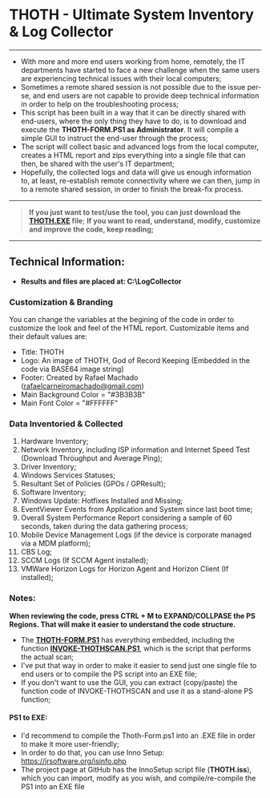 
# THOTH - Ultimate System Inventory & Log Collector
----------------------

* With more and more end users working from home, remotely, the IT departments have started to face a new challenge when the same users are experiencing technical issues with their local computers;
* Sometimes a remote shared session is not possible due to the issue per-se, and end users are not capable to provide deep technical information in order to help on the troubleshooting process;
* This script has been built in a way that it can be directly shared with end-users, where the only thing they have to do, is to download and execute the **THOTH-FORM.PS1 as Administrator**. It will compile a simple GUI to instruct the end-user through the process; 
* The script will collect basic and advanced logs from the local computer, creates a HTML report and zips everything into a single file that can then, be shared with the user's IT department;
* Hopefully, the collected logs and data will give us enough information to, at least, re-establish remote connectivity where we can then, jump in to a remote shared session, in order to finish the break-fix process.

----------------------

> **If you just want to test/use the tool, you can just download the [THOTH.EXE](/THOTH.EXE) file**;
> **If you want to read, understand, modify, customize and improve the code, keep reading;**

----------------------

## Technical Information:
* **Results and files are placed at: C:\LogCollector**

### Customization & Branding
You can change the variables at the begining of the code in order to customize the look and feel of the HTML report.
Customizable items and their default values are:
* Title: THOTH
* Logo: An image of THOTH, God of Record Keeping (Embedded in the code via BASE64 image string)
* Footer: Created by Rafael Machado (rafaelcarneiromachado@gmail.com)
* Main Background Color = "#3B3B3B"
* Main Font Color = "#FFFFFF"

### Data Inventoried & Collected
1. Hardware Inventory;
2. Network Inventory, including ISP information and Internet Speed Test (Download Throughput and Average Ping);
3. Driver Inventory;
4. Windows Services Statuses;
5. Resultant Set of Policies (GPOs / GPResult);
6. Software Inventory;
7. Windows Update: Hotfixes Installed and Missing;
8. EventViewer Events from Application and System since last boot time;
9. Overall System Performance Report considering a sample of 60 seconds, taken during the data gathering process;
10. Mobile Device Management Logs (if the device is corporate managed via a MDM platform);
11. CBS Log;
12. SCCM Logs (If SCCM Agent installed);
13. VMWare Horizon Logs for Horizon Agent and Horizon Client (If installed);

### Notes:
**When reviewing the code, press CTRL + M to EXPAND/COLLPASE the PS Regions. That will make it easier to understand the code structure.**

* The [**THOTH-FORM.PS1**](bin/THOTH-FORM.PS1) has everything embedded, including the function [**INVOKE-THOTHSCAN.PS1**](bin/INVOKE-THOTHSCAN.PS1), which is the script that performs the actual scan;
* I've put that way in order to make it easier to send just one single file to end users or to compile the PS script into an EXE file;
* If you don't want to use the GUI, you can extract (copy/paste) the function code of INVOKE-THOTHSCAN and use it as a stand-alone PS function;

#### PS1 to EXE:
* I'd recommend to compile the Thoth-Form.ps1 into an .EXE file in order to make it more user-friendly;
* In order to do that, you can use Inno Setup: https://jrsoftware.org/isinfo.php
* The project page at GitHub has the InnoSetup script file (**THOTH.iss**), which you can import, modify as you wish, and compile/re-compile the PS1 into an EXE file


